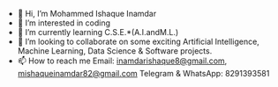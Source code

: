 - 👋 Hi, I’m Mohammed Ishaque Inamdar
- 👀 I’m interested in coding
- 🌱 I’m currently learning C.S.E.*(A.I.andM.L.)
- 💞️ I’m looking to collaborate on some exciting Artificial Intelligence, Machine Learning, Data Science & Software projects.
- 📫 How to reach me 
Email: inamdarishaque8@gmail.com, mishaqueinamdar82@gmail.com
Telegram & WhatsApp: 8291393581

<!---
Mohammed8ishaque/Mohammed8ishaque is a ✨ special ✨ repository because its `README.md` (this file) appears on your GitHub profile.
You can click the Preview link to take a look at your changes.
--->

